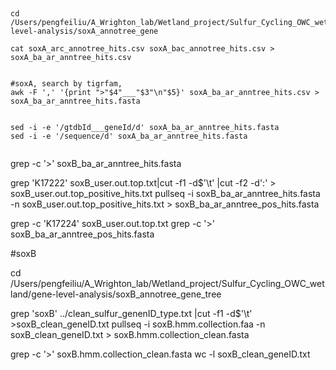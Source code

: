 ##

##
```
cd /Users/pengfeiliu/A_Wrighton_lab/Wetland_project/Sulfur_Cycling_OWC_wetland/gene-level-analysis/soxA_annotree_gene

cat soxA_arc_annotree_hits.csv soxA_bac_annotree_hits.csv > soxA_ba_ar_anntree_hits.csv


#soxA, search by tigrfam, 
awk -F ',' '{print ">"$4"___"$3"\n"$5}' soxA_ba_ar_anntree_hits.csv > soxA_ba_ar_anntree_hits.fasta


sed -i -e '/gtdbId___geneId/d' soxA_ba_ar_anntree_hits.fasta
sed -i -e '/sequence/d' soxA_ba_ar_anntree_hits.fasta


```

grep -c '>' soxB_ba_ar_anntree_hits.fasta

grep 'K17222' soxB_user.out.top.txt|cut -f1 -d$'\t' |cut -f2 -d':' > soxB_user.out.top_positive_hits.txt
pullseq -i soxB_ba_ar_anntree_hits.fasta -n soxB_user.out.top_positive_hits.txt > soxB_ba_ar_anntree_pos_hits.fasta

grep -c 'K17224' soxB_user.out.top.txt
grep -c '>' soxB_ba_ar_anntree_pos_hits.fasta


#soxB


cd /Users/pengfeiliu/A_Wrighton_lab/Wetland_project/Sulfur_Cycling_OWC_wetland/gene-level-analysis/soxB_annotree_gene_tree

grep 'soxB' ../clean_sulfur_genenID_type.txt |cut -f1 -d$'\t' >soxB_clean_geneID.txt
pullseq -i soxB.hmm.collection.faa -n soxB_clean_geneID.txt > soxB.hmm.collection_clean.fasta

grep -c '>' soxB.hmm.collection_clean.fasta
wc -l soxB_clean_geneID.txt
#
